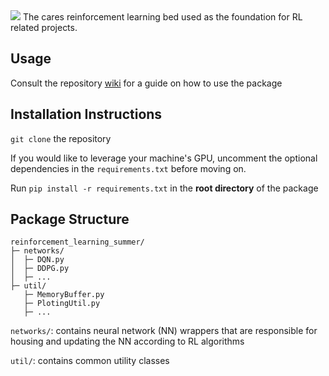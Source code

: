 <img src="https://drive.google.com/uc?export=view&id=1NpXB7lFONA2epIxdZFv5vfCTRRqt8A_9" />
The cares reinforcement learning bed used as the foundation for RL related projects.


## Usage
Consult the repository [wiki](https://github.com/UoA-CARES/summer_reinforcement_learning/wiki) for a guide on how to use the package

## Installation Instructions
`git clone` the repository

If you would like to leverage your machine's GPU, uncomment the optional dependencies in the `requirements.txt` before moving on.

Run `pip install -r requirements.txt` in the **root directory** of the package

## Package Structure

```
reinforcement_learning_summer/
├─ networks/
│  ├─ DQN.py
│  ├─ DDPG.py
│  ├─ ...
├─ util/
   ├─ MemoryBuffer.py
   ├─ PlotingUtil.py
   ├─ ...
```
`networks/`: contains neural network (NN) wrappers that are responsible for housing and updating the NN according to RL algorithms

`util/`: contains common utility classes

